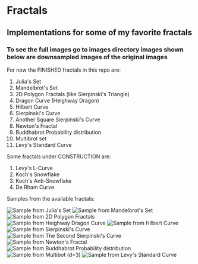 # Fractals

## Implementations for some of my favorite fractals

### To see the full images go to images directory images shown below are downsampled images of the original images

For now the FINISHED fractals in this repo are:

1. Julia's Set
2. Mandelbrot's Set
3. 2D Polygon Fractals (like Sierpinski's Triangle)
4. Dragon Curve (Heighway Dragon)
5. Hilbert Curve
6. Sierpinski's Curve
7. Another Square Sierpinski's Curve
8. Newton's Fractal
9. Buddhabrot Probability distribution
10. Multibrot set
11. Levy's Standard Curve

Some fractals under CONSTRUCTION are:

1. Levy's L-Curve
2. Koch's Snowflake
3. Koch's Anti-Snowflake
4. De Rham Curve

Samples from the available fractals:

<img alt="Sample from Julia's Set" src="https://github.com/Ahmed-5/fractals/blob/main/sample_images/julia.jpeg">

<img alt="Sample from Mandelbrot's Set" src="https://github.com/Ahmed-5/fractals/blob/main/sample_images/mandelbrot.jpeg">

<img alt="Sample from 2D Polygon Fractals" src="https://github.com/Ahmed-5/fractals/blob/main/sample_images/sierpinski_triangle.jpeg">

<img alt="Sample from Heighway Dragon Curve" src="https://github.com/Ahmed-5/fractals/blob/main/sample_images/dragon_curve.jpeg">

<img alt="Sample from Hilbert Curve" src="https://github.com/Ahmed-5/fractals/blob/main/sample_images/hilbert_curve.jpeg">

<img alt="Sample from Sierpinski's Curve" src="https://github.com/Ahmed-5/fractals/blob/main/sample_images/sierpinski_curve.jpeg">

<img alt="Sample from The Second Sierpinski's Curve" src="https://github.com/Ahmed-5/fractals/blob/main/sample_images/another_sierpinski_curve.jpeg">

<img alt="Sample from Newton's Fractal" src="https://github.com/Ahmed-5/fractals/blob/main/sample_images/newton_fractal.jpeg">

<img alt="Sample from Buddhabrot Probability distribution" src="https://github.com/Ahmed-5/fractals/blob/main/sample_images/buddhabrot.jpeg">

<img alt="Sample from Multibot (d=3)" src="https://github.com/Ahmed-5/fractals/blob/main/sample_images/tribrot.jpeg">

<img alt="Sample from Levy's Standard Curve" src="https://github.com/Ahmed-5/fractals/blob/main/sample_images/levy_standard_curve.jpeg">
